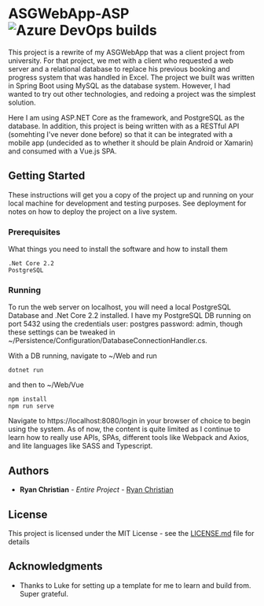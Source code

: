 # ASGWebApp-ASP ![Azure DevOps builds](https://img.shields.io/azure-devops/build/ryanchristian4427/41e401ef-1612-4af8-9903-694ad7fe606a/1.svg?style=popout)

This project is a rewrite of my ASGWebApp that was a client project from university. For that project, we met with a client who requested a web server and a relational database to replace his previous booking and progress system that was handled in Excel. The project we built was written in Spring Boot using MySQL as the database system. However, I had wanted to try out other technologies, and redoing a project was the simplest solution.

Here I am using ASP.NET Core as the framework, and PostgreSQL as the database. In addition, this project is being written with as a RESTful API (somehting I've never done before) so that it can be integrated with a mobile app (undecided as to whether it should be plain Android or Xamarin) and consumed with a Vue.js SPA. 

## Getting Started

These instructions will get you a copy of the project up and running on your local machine for development and testing purposes. See deployment for notes on how to deploy the project on a live system.

### Prerequisites

What things you need to install the software and how to install them

```
.Net Core 2.2
PostgreSQL
```

### Running

To run the web server on localhost, you will need a local PostgreSQL Database and .Net Core 2.2 installed. I have my PostgreSQL DB running on port 5432 using the credentials user: postgres password: admin, though these settings can be tweaked in ~/Persistence/Configuration/DatabaseConnectionHandler.cs.

With a DB running, navigate to ~/Web and run

```
dotnet run
```

and then to ~/Web/Vue 

```
npm install
npm run serve
```

Navigate to https://localhost:8080/login in your browser of choice to begin using the system. As of now, the content is quite limited as I continue to learn how to really use APIs, SPAs, different tools like Webpack and Axios, and lite languages like SASS and Typescript.

## Authors

* **Ryan Christian** - *Entire Project* - [Ryan Christian](https://github.com/RyanChristian4427)

## License

This project is licensed under the MIT License - see the [LICENSE.md](LICENSE) file for details

## Acknowledgments

* Thanks to Luke for setting up a template for me to learn and build from. Super grateful.
